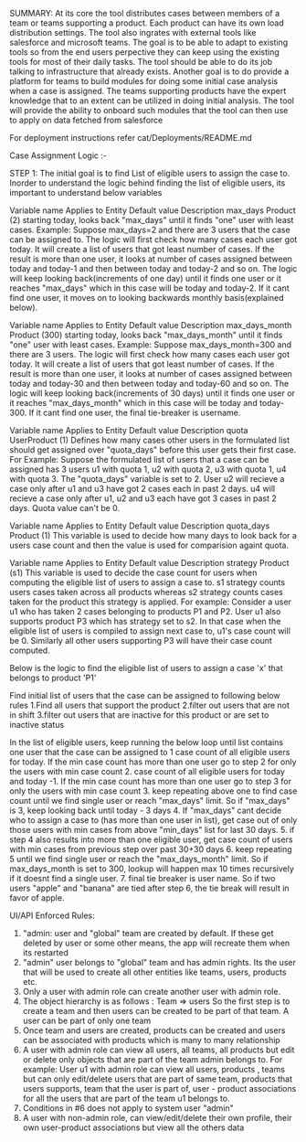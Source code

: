 SUMMARY: At its core the tool distributes cases between members of a team or teams supporting a product. Each product can have its own load distribution settings. The tool also ingrates with external tools like salesforce and microsoft teams. The goal is to be able to adapt to existing tools so from the end users perpective they can keep using the existing tools for most of their daily tasks. The tool should be able to do its job talking to infrastructure that already exists. Another goal is to do provide a platform for teams to build modules for doing some initial case analysis when a case is assigned. The teams supporting products have the expert knowledge that to an extent can be utilized in doing initial analysis. The tool will provide the ability to onboard such modules that the tool can then use to apply on data fetched from salesforce

For deployment instructions refer cat/Deployments/README.md

Case Assignment Logic :-

STEP 1: The initial goal is to find List of eligible users to assign the case to. Inorder to understand the logic behind finding the list of eligible users, its important to understand below variables


Variable name      Applies to Entity       Default value      Description
max_days           Product                 (2)                starting today, looks back "max_days" until it finds "one" user with least cases. Example: Suppose max_days=2 and there are 3 users that the case can be assigned to. The logic will first check how many cases each user got today. It will create a list of users that got least number of cases.  If the result is more than one user, it looks at number of cases assigned between today and today-1 and then between today and today-2 and so on. The logic will keep looking back(increments of one day) until it finds one user or it reaches "max_days" which in this case will be today and today-2. If it cant find one user, it moves on to looking backwards monthly basis(explained below).

Variable name      Applies to Entity       Default value      Description
max_days_month     Product                 (300)              starting today, looks back "max_days_month" until it finds "one" user with least cases. Example: Suppose max_days_month=300 and there are 3 users. The logic will first check how many cases each user got today. It will create a list of users that got least number of cases.  If the result is more than one user, it looks at number of cases assigned between today and today-30 and then between today and today-60 and so on.  The logic will keep looking back(increments of 30 days) until it finds one user or it reaches "max_days_month" which in this case will be today and today-300. If it cant find one user, the final tie-breaker is username.

Variable name      Applies to Entity       Default value      Description
quota              UserProduct             (1)                Defines how many cases other users in the formulated list should get assigned over "quota_days" before this user gets their first case. For Example: Suppose the formulated list of users that a case can be assigned has 3 users u1 with quota 1, u2 with quota 2, u3 with quota 1, u4 with quota 3. The "quota_days" variable is set to 2. User u2 will recieve a case only after u1 and u3 have got 2 cases each in past 2 days. u4 will recieve a case only after u1, u2 and u3 each have got 3 cases in past 2 days. Quota value can't be 0.

Variable name      Applies to Entity       Default value      Description
quota_days         Product                 (1)                This variable is used to decide how many days to look back for a users case count and then the value is used for comparision againt quota.

Variable name      Applies to Entity       Default value      Description
strategy           Product                 (s1)               This variable is used to decide the case count for users when computing the eligible list of users to assign a case to. s1 strategy counts users cases taken across all products whereas s2 strategy counts cases taken for the product this strategy is applied. For example: Consider a user u1 who has taken 2 cases belonging to products P1 and P2. User u1 also supports product P3 which has strategy set to s2. In that case when the eligible list of users is compiled to assign next case to, u1's case count will be 0. Similarly all other users supporting P3 will have their case count computed.

Below is the logic to find the eligible list of users to assign a case 'x' that belongs to product 'P1'

Find initial list of users that the case can be assigned to following below rules
  1.Find all users that support the product
  2.filter out users that are not in shift
  3.filter out users that are inactive for this product or are set to inactive status

In the list of eligible users, keep running the below loop until list contains one user that the case can be assigned to
1 case count of all eligible users for today. If the min case count has more than one user go to step 2 for only the users with min case count
2. case count of all eligible users for today and today -1.  If the min case count has more than one user go to step 3 for only the users with min case count
3. keep repeating above one to find case count until we find single user or reach "max_days" limit. So if "max_days" is 3, keep looking back until today - 3 days
4. If "max_days" cant decide who to assign a case to (has more than one user in list), get case out of only those users with min cases from above "min_days" list for last 30 days. 
5. if step 4 also results into more than one eligible user, get case count of users with min cases from previous step over past 30+30 days
6. keep repeating 5 until we find single user or reach the "max_days_month" limit. So if max_days_month is set to 300, lookup will happen max 10 times recursively if it doesnt find a single user. 
7. final tie breaker is user name. So if two users "apple" and "banana" are tied after step 6, the tie break will result in favor of apple.


UI/API Enforced Rules:
1. "admin: user and "global" team are created by default. If these get deleted by user or some other means, the app will recreate them when its restarted
2. "admin" user belongs to "global" team and has admin rights. Its the user that will be used to create all other entities like teams, users, products etc.
3. Only a user with admin role can create another user with admin role. 
4. The object hierarchy is as follows : 
Team => users 
So the first step is to create a team and then users can be created to be part of that team. A user can be part of only one team
5. Once team and users are created, products can be created and users can be associated with products which is many to many relationship
6. A user with admin role can view all users, all teams, all products but edit or delete only objects that are part of the team admin belongs to. For example: User u1 with admin role can view all users, products , teams but can only edit/delete users that are part of same team, products that users supports, team that the user is part of, user - product associations for all the users that are part of the team u1 belongs to.
7. Conditions in #6 does not apply to system user "admin"
8. A user with non-admin role, can view/edit/delete their own profile, their own user-product associations but view all the others data








